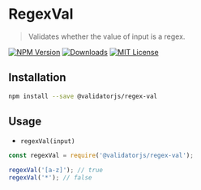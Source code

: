 # RegexVal

> Validates whether the value of input is a regex.

[![NPM Version](https://img.shields.io/npm/v/@validatorjs/regex-val.svg)](https://www.npmjs.com/package/@validatorjs/regex-val)
[![Downloads](https://img.shields.io/npm/dt/@validatorjs/regex-val.svg)](https://www.npmjs.com/package/@validatorjs/regex-val)
[![MIT License](https://img.shields.io/npm/l/@validatorjs/regex-val.svg)](../../LICENSE)

## Installation

```bash
npm install --save @validatorjs/regex-val
```

## Usage

- `regexVal(input)`

```js
const regexVal = require('@validatorjs/regex-val');

regexVal('[a-z]'); // true
regexVal('*'); // false
```
